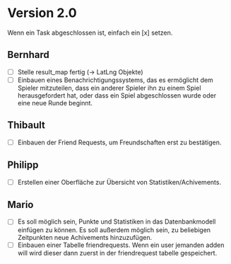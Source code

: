 # Version 2.0
Wenn ein Task abgeschlossen ist, einfach ein [x] setzen.

## Bernhard
- [ ] Stelle result_map fertig (-> LatLng Objekte)
- [ ] Einbauen eines Benachrichtigungssystems, das es ermöglicht dem Spieler mitzuteilen, dass ein anderer Spieler ihn zu einem Spiel herausgefordert hat, oder dass ein Spiel abgeschlossen wurde oder eine neue Runde beginnt.

## Thibault
- [ ] Einbauen der Friend Requests, um Freundschaften erst zu bestätigen.

## Philipp
- [ ] Erstellen einer Oberfläche zur Übersicht von Statistiken/Achivements.

## Mario
- [ ] Es soll möglich sein, Punkte und Statistiken in das Datenbankmodell einfügen zu können. Es soll außerdem möglich sein, zu beliebigen Zeitpunkten neue Achivements hinzuzufügen.
- [ ] Einbauen einer Tabelle friendrequests. Wenn ein user jemanden adden will wird dieser dann zuerst in der friendrequest tabelle gespeichert.

